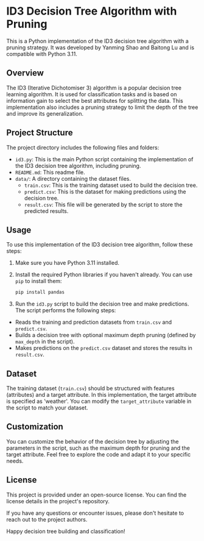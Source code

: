 # ID3 Decision Tree Algorithm with Pruning

This is a Python implementation of the ID3 decision tree algorithm with a pruning strategy. It was developed by Yanming Shao and Baitong Lu and is compatible with Python 3.11.



## Overview

The ID3 (Iterative Dichotomiser 3) algorithm is a popular decision tree learning algorithm. It is used for classification tasks and is based on information gain to select the best attributes for splitting the data. This implementation also includes a pruning strategy to limit the depth of the tree and improve its generalization.



## Project Structure

The project directory includes the following files and folders:

- `id3.py`: This is the main Python script containing the implementation of the ID3 decision tree algorithm, including pruning.
- `README.md`: This readme file.
- `data/`: A directory containing the dataset files.
  - `train.csv`: This is the training dataset used to build the decision tree.
  - `predict.csv`: This is the dataset for making predictions using the decision tree.
  - `result.csv`: This file will be generated by the script to store the predicted results.



## Usage

To use this implementation of the ID3 decision tree algorithm, follow these steps:

1. Make sure you have Python 3.11 installed.

2. Install the required Python libraries if you haven't already. You can use `pip` to install them:

   ```bash
   pip install pandas
   ```

3. Run the `id3.py` script to build the decision tree and make predictions. The script performs the following steps:
- Reads the training and prediction datasets from `train.csv` and `predict.csv`.
- Builds a decision tree with optional maximum depth pruning (defined by `max_depth` in the script).
- Makes predictions on the `predict.csv` dataset and stores the results in `result.csv`.



## Dataset

The training dataset (`train.csv`) should be structured with features (attributes) and a target attribute. In this implementation, the target attribute is specified as 'weather'. You can modify the `target_attribute` variable in the script to match your dataset.



## Customization

You can customize the behavior of the decision tree by adjusting the parameters in the script, such as the maximum depth for pruning and the target attribute. Feel free to explore the code and adapt it to your specific needs.



## License

This project is provided under an open-source license. You can find the license details in the project's repository.

If you have any questions or encounter issues, please don't hesitate to reach out to the project authors.

Happy decision tree building and classification!
